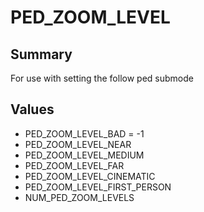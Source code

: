 # PED_ZOOM_LEVEL

## Summary
For use with setting the follow ped submode

## Values
* PED_ZOOM_LEVEL_BAD = -1
* PED_ZOOM_LEVEL_NEAR
* PED_ZOOM_LEVEL_MEDIUM
* PED_ZOOM_LEVEL_FAR
* PED_ZOOM_LEVEL_CINEMATIC
* PED_ZOOM_LEVEL_FIRST_PERSON
* NUM_PED_ZOOM_LEVELS